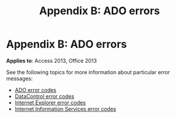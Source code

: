 ﻿---
title: 'Appendix B: ADO errors'
TOCTitle: 'Appendix B: ADO errors'
ms:assetid: b6a0e8a6-e629-b500-50cf-b7d4c45941d0
ms:mtpsurl: https://msdn.microsoft.com/library/JJ249877(v=office.15)
ms:contentKeyID: 48547280
ms.date: 09/18/2015
mtps_version: v=office.15
---

# Appendix B: ADO errors

**Applies to**: Access 2013, Office 2013

See the following topics for more information about particular error messages:

- [ADO error codes](ado-error-codes.md)
- [DataControl error codes](datacontrol-error-codes.md)
- [Internet Explorer error codes](internet-explorer-error-codes.md)
- [Internet Information Services error codes](internet-information-services-error-codes.md)

